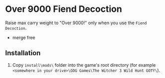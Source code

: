 # Over 9000 Fiend Decoction

Raise max carry weight to "Over 9000!" only when you use the `Fiend Decoction`.
- merge free
## Installation
1. Copy `install\mods\` folder into the game's root directory (for example `<somewhere in your drive>\GOG Games\The Witcher 3 Wild Hunt GOTY\`).
